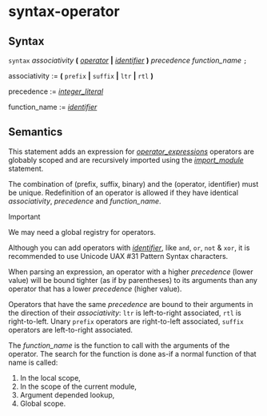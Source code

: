 # syntax-operator

## Syntax

`syntax` _associativity_ 
    __(__ [_operator_](operator.md) __|__ [_identifier_](identifier.md) __)__
    _precedence_ _function_name_ `;`

associativity := __(__ `prefix` __|__ `suffix` __|__ `ltr` __|__ `rtl` __)__

precedence := [_integer_literal_](integer_literal.md)

function_name := [_identifier_](identifier.md)


## Semantics

This statement adds an expression for [_operator_expressions_](operator_expressions.md)
operators are globably scoped and are recursively imported using the [_import_module_](import_module.md)
statement.

The combination of (prefix, suffix, binary) and the (operator, identifier) must be unique.
Redefinition of an operator is allowed if they have identical _associativity_, _precedence_ and
_function_name_.

> [!IMPORTANT]
> We may need a global registry for operators.

Although you can add operators with [_identifier_](identifier.md), like `and`, `or`, `not` & `xor`,
it is recommended to use Unicode UAX #31 Pattern Syntax characters.

When parsing an expression, an operator with a higher _precedence_ (lower value) will be bound
tighter (as if by parentheses) to its arguments than any operator that has a lower _precedence_ (higher value).

Operators that have the same _precedence_ are bound to their arguments in the direction of their _associativity_:
`ltr` is left-to-right associated, `rtl` is right-to-left. Unary `prefix` operators are right-to-left associated,
`suffix` operators are left-to-right associated.

The _function_name_ is the function to call with the arguments of the operator. The search for the function
is done as-if a normal function of that name is called:
 1. In the local scope,
 2. In the scope of the current module,
 3. Argument depended lookup,
 4. Global scope.
